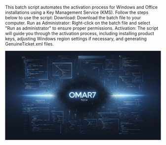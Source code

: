 

This batch script automates the activation process for Windows and Office installations using a Key Management Service (KMS). Follow the steps below to use the script:
    Download: Download the batch file to your computer.
    Run as Administrator: Right-click on the batch file and select "Run as administrator" to ensure proper permissions.
    Activation: The script will guide you through the activation process, including installing product keys, adjusting Windows region settings if necessary, and generating GenuineTicket.xml files.


 ![Image Description](https://github.com/Omar7tech/screenshots/blob/main/omar7tech_img.png)


